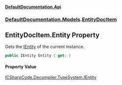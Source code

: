 #### [DefaultDocumentation.Api](index.md 'index')
### [DefaultDocumentation.Models](index.md#DefaultDocumentation.Models 'DefaultDocumentation.Models').[EntityDocItem](EntityDocItem.md 'DefaultDocumentation.Models.EntityDocItem')

## EntityDocItem.Entity Property

Gets the [IEntity](https_//github.com/icsharpcode/ILSpy 'ICSharpCode.Decompiler.TypeSystem.IEntity') of the current instance.

```csharp
public IEntity Entity { get; }
```

#### Property Value
[ICSharpCode.Decompiler.TypeSystem.IEntity](https_//docs.microsoft.com/en-us/dotnet/api/ICSharpCode.Decompiler.TypeSystem.IEntity 'ICSharpCode.Decompiler.TypeSystem.IEntity')